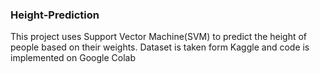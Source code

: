 ### Height-Prediction
This project uses Support Vector Machine(SVM) to predict the height of people based on their weights. Dataset is taken form Kaggle and code is implemented on Google Colab
